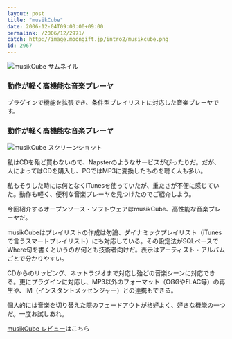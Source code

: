 ```yaml
---
layout: post
title: "musikCube"
date: 2006-12-04T09:00:00+09:00
permalink: /2006/12/2971/
catch: http://image.moongift.jp/intro2/musikcube.png
id: 2967
---
```

 ![musikCube サムネイル](http://image.moongift.jp/intro2/musikcube.t.png "musikCube サムネイル")
  

### 動作が軽く高機能な音楽プレーヤ
  
プラグインで機能を拡張でき、条件型プレイリストに対応した音楽プレーヤです。  
<!--more-->  

### 動作が軽く高機能な音楽プレーヤ
  

![musikCube スクリーンショット](http://image.moongift.jp/intro2/musikcube.png "musikCube スクリーンショット")

  

私はCDを殆ど買わないので、Napsterのようなサービスがぴったりだ。だが、人によってはCDを購入し、PCではMP3に変換したものを聴く人も多い。

  

私もそうした時には何となくiTunesを使っていたが、重たさが不便に感じていた。動作も軽く、便利な音楽プレーヤを見つけたのでご紹介しよう。

  

今回紹介するオープンソース・ソフトウェアはmusikCube、高性能な音楽プレーヤだ。

  

musikCubeはプレイリストの作成は勿論、ダイナミックプレイリスト（iTunesで言うスマートプレイリスト）にも対応している。その設定法がSQLベースでWhere句を書くというのが何とも技術者向けだ。表示はアーティスト・アルバムごとで分かりやすい。

  

CDからのリッピング、ネットラジオまで対応し殆どの音楽シーンに対応できる。更にプラグインに対応し、MP3以外のフォーマット（OGGやFLAC等）の再生や、IM（インスタントメッセンジャー）との連携もできる。

  

個人的には音楽を切り替えた際のフェードアウトが格好よく、好きな機能の一つだ。一度お試しあれ。

  

[musikCube レビュー](http://oss.moongift.jp/review/i-2972.html)はこちら

